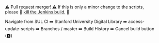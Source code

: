 ⚠️ Pull request merger! ⚠️
If this is only a minor change to the scripts, please 🔪 [kill the Jenkins build.](https://sul-ci-prod.stanford.edu/job/SUL-DLSS/job/access-update-scripts/job/master/) 🔪

Navigate from SUL CI ➡️ Stanford University Digital Library ➡️ access-update-scripts ➡️ Branches / master ➡️ Build History ➡️ Cancel build button (🆇)
